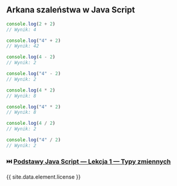 ## Arkana szaleństwa w Java Script

```js
console.log(2 + 2)
// Wynik: 4

console.log("4" + 2)
// Wynik: 42
```

```js
console.log(4 - 2)
// Wynik: 2

console.log("4" - 2)
// Wynik: 2
```

```js
console.log(4 * 2)
// Wynik: 8

console.log("4" * 2)
// Wynik: 8
```

```js
console.log(4 / 2)
// Wynik: 2

console.log("4" / 2)
// Wynik: 2
```

### ⏭️ [Podstawy Java Script — Lekcja 1 — Typy zmiennych](lesson01-01.md)

{{ site.data.element.license }}